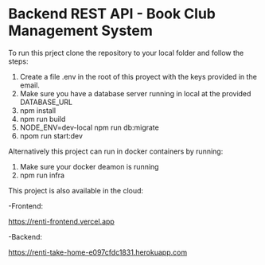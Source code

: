 # Backend REST API - Book Club Management System

To run this prject clone the repository to your local folder and follow the steps:

1. Create a file .env in the root of this proyect with the keys provided in the email.
2. Make sure you have a database server running in local at the provided DATABASE_URL
3. npm install
4. npm run build
5. NODE_ENV=dev-local npm run db:migrate
6. npom run start:dev

Alternatively this project can run in docker containers by running:

1. Make sure your docker deamon is running
2. npm run infra

This project is also available in the cloud:

-Frontend:

https://renti-frontend.vercel.app

-Backend: 

https://renti-take-home-e097cfdc1831.herokuapp.com
